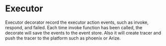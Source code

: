 # Executor

Executor decorator record the executor action events, such as invoke, respond, and failed. Each time invoke function has been called, the decorate will save the events to the event store. Also it will create tracer and push the tracer to the platform such as phoenix or Arize.
